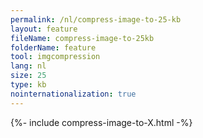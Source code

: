 ```yaml
---
permalink: /nl/compress-image-to-25-kb
layout: feature
fileName: compress-image-to-25kb
folderName: feature
tool: imgcompression
lang: nl
size: 25
type: kb
nointernationalization: true
---
```

{%- include compress-image-to-X.html -%}
      